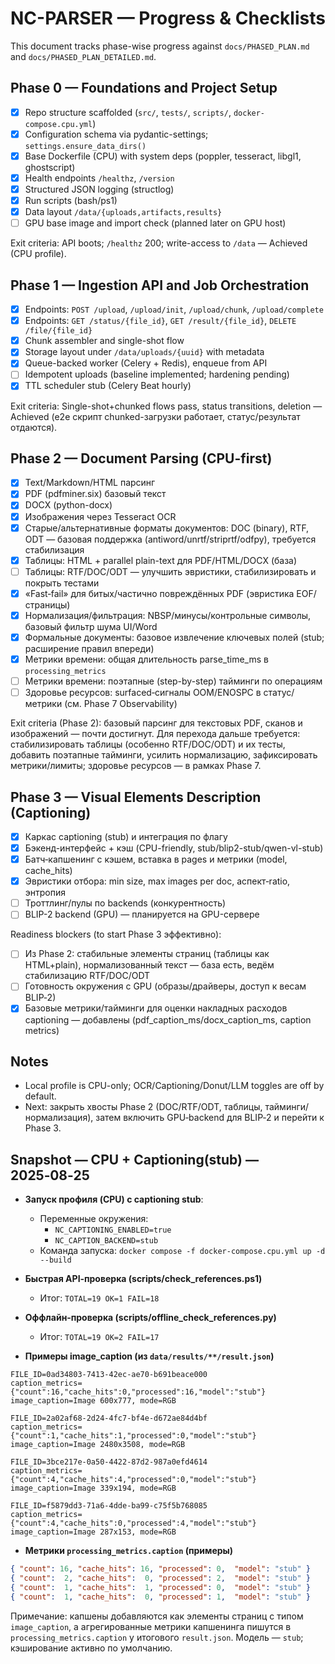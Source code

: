 # NC-PARSER — Progress & Checklists

This document tracks phase-wise progress against `docs/PHASED_PLAN.md` and `docs/PHASED_PLAN_DETAILED.md`.

## Phase 0 — Foundations and Project Setup
- [x] Repo structure scaffolded (`src/`, `tests/`, `scripts/`, `docker-compose.cpu.yml`)
- [x] Configuration schema via pydantic-settings; `settings.ensure_data_dirs()`
- [x] Base Dockerfile (CPU) with system deps (poppler, tesseract, libgl1, ghostscript)
- [x] Health endpoints `/healthz`, `/version`
- [x] Structured JSON logging (structlog)
- [x] Run scripts (bash/ps1)
- [x] Data layout `/data/{uploads,artifacts,results}`
- [ ] GPU base image and import check (planned later on GPU host)

Exit criteria: API boots; `/healthz` 200; write-access to `/data` — Achieved (CPU profile).

## Phase 1 — Ingestion API and Job Orchestration
- [x] Endpoints: `POST /upload`, `/upload/init`, `/upload/chunk`, `/upload/complete`
- [x] Endpoints: `GET /status/{file_id}`, `GET /result/{file_id}`, `DELETE /file/{file_id}`
- [x] Chunk assembler and single-shot flow
- [x] Storage layout under `/data/uploads/{uuid}` with metadata
- [x] Queue-backed worker (Celery + Redis), enqueue from API
- [ ] Idempotent uploads (baseline implemented; hardening pending)
- [x] TTL scheduler stub (Celery Beat hourly)

Exit criteria: Single-shot+chunked flows pass, status transitions, deletion — Achieved (e2e скрипт chunked-загрузки работает, статус/результат отдаются).

## Phase 2 — Document Parsing (CPU-first)
- [x] Text/Markdown/HTML парсинг
- [x] PDF (pdfminer.six) базовый текст
- [x] DOCX (python-docx)
- [x] Изображения через Tesseract OCR
- [x] Старые/альтернативные форматы документов: DOC (binary), RTF, ODT — базовая поддержка (antiword/unrtf/striprtf/odfpy), требуется стабилизация
- [x] Таблицы: HTML + parallel plain-text для PDF/HTML/DOCX (база)
- [ ] Таблицы: RTF/DOC/ODT — улучшить эвристики, стабилизировать и покрыть тестами
- [x] «Fast‑fail» для битых/частично повреждённых PDF (эвристика EOF/страницы)
- [x] Нормализация/фильтрация: NBSP/минусы/контрольные символы, базовый фильтр шума UI/Word
- [x] Формальные документы: базовое извлечение ключевых полей (stub; расширение правил впереди)
- [x] Метрики времени: общая длительность parse_time_ms в `processing_metrics`
- [ ] Метрики времени: поэтапные (step-by-step) тайминги по операциям
- [ ] Здоровье ресурсов: surfaced‑сигналы OOM/ENOSPC в статус/метрики (см. Phase 7 Observability)

Exit criteria (Phase 2): базовый парсинг для текстовых PDF, сканов и изображений — почти достигнут. Для перехода дальше требуется: стабилизировать таблицы (особенно RTF/DOC/ODT) и их тесты, добавить поэтапные тайминги, усилить нормализацию, зафиксировать метрики/лимиты; здоровье ресурсов — в рамках Phase 7.

## Phase 3 — Visual Elements Description (Captioning)
- [x] Каркас captioning (stub) и интеграция по флагу
- [x] Бэкенд-интерфейс + кэш (CPU-friendly, stub/blip2-stub/qwen-vl-stub)
- [x] Батч‑капшенинг с кэшем, вставка в pages и метрики (model, cache_hits)
- [x] Эвристики отбора: min size, max images per doc, аспект‑ratio, энтропия
- [ ] Троттлинг/пулы по backends (конкурентность)
- [ ] BLIP-2 backend (GPU) — планируется на GPU-сервере

Readiness blockers (to start Phase 3 эффективно):
- [ ] Из Phase 2: стабильные элементы страниц (таблицы как HTML+plain), нормализованный текст — база есть, ведём стабилизацию RTF/DOC/ODT
- [ ] Готовность окружения с GPU (образы/драйверы, доступ к весам BLIP‑2)
- [x] Базовые метрики/тайминги для оценки накладных расходов captioning — добавлены (pdf_caption_ms/docx_caption_ms, caption metrics)

## Notes
- Local profile is CPU-only; OCR/Captioning/Donut/LLM toggles are off by default.
- Next: закрыть хвосты Phase 2 (DOC/RTF/ODT, таблицы, тайминги/нормализация), затем включить GPU‑backend для BLIP‑2 и перейти к Phase 3.

## Snapshot — CPU + Captioning(stub) — 2025‑08‑25

- **Запуск профиля (CPU) с captioning stub**:
  - Переменные окружения:
    - `NC_CAPTIONING_ENABLED=true`
    - `NC_CAPTION_BACKEND=stub`
  - Команда запуска: `docker compose -f docker-compose.cpu.yml up -d --build`

- **Быстрая API‑проверка (scripts/check_references.ps1)**
  - Итог: `TOTAL=19 OK=1 FAIL=18`

- **Оффлайн‑проверка (scripts/offline_check_references.py)**
  - Итог: `TOTAL=19 OK=2 FAIL=17`

- **Примеры image_caption (из `data/results/**/result.json`)**

```text
FILE_ID=0ad34803-7413-42ec-ae70-b691beace000
caption_metrics={"count":16,"cache_hits":0,"processed":16,"model":"stub"}
image_caption=Image 600x777, mode=RGB

FILE_ID=2a02af68-2d24-4fc7-bf4e-d672ae84d4bf
caption_metrics={"count":1,"cache_hits":1,"processed":0,"model":"stub"}
image_caption=Image 2480x3508, mode=RGB

FILE_ID=3bce217e-0a50-4422-87d2-987a0efd4614
caption_metrics={"count":4,"cache_hits":4,"processed":0,"model":"stub"}
image_caption=Image 339x194, mode=RGB

FILE_ID=f5879dd3-71a6-4dde-ba99-c75f5b768085
caption_metrics={"count":4,"cache_hits":0,"processed":4,"model":"stub"}
image_caption=Image 287x153, mode=RGB
```

- **Метрики `processing_metrics.caption` (примеры)**

```json
{ "count": 16, "cache_hits": 16, "processed": 0,  "model": "stub" }
{ "count":  2, "cache_hits":  0, "processed": 2,  "model": "stub" }
{ "count":  1, "cache_hits":  1, "processed": 0,  "model": "stub" }
{ "count":  1, "cache_hits":  0, "processed": 1,  "model": "stub" }
```

Примечание: капшены добавляются как элементы страниц с типом `image_caption`, а агрегированные метрики капшенинга пишутся в `processing_metrics.caption` у итогового `result.json`. Модель — `stub`; кэширование активно по умолчанию.
